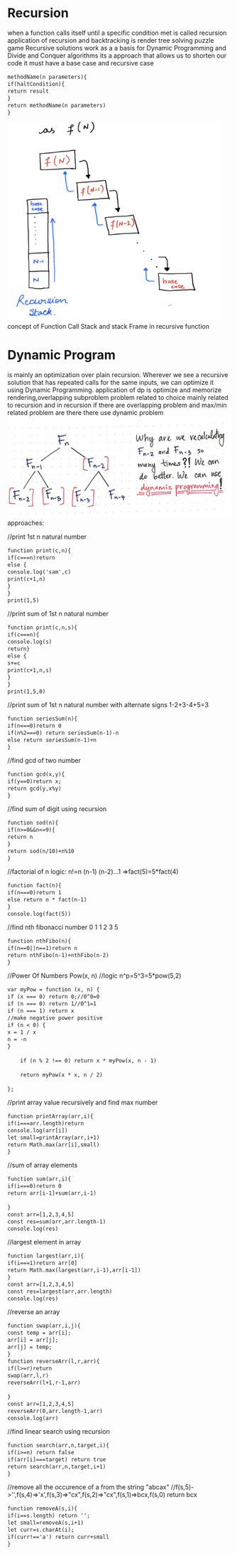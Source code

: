 # Recursion

when a function calls itself until a specific condition met is called recursion
application of recursion and backtracking is render tree solving puzzle game
Recursive solutions work as a a basis for Dynamic Programming and Divide and Conquer algorithms
its a approach that allows us to shorten our code it must have a base case and recursive case

```
methodName(n parameters){
if(haltCondition){
return result
}
return methodName(n parameters)
}
```

![Recursion Stack](./rec.png)
concept of Function Call Stack and stack Frame in recursive function

# Dynamic Program

is mainly an optimization over plain recursion. Wherever we see a recursive solution that has repeated calls for the same inputs, we can optimize it using Dynamic Programming.
application of dp is optimize and memorize rendering,overlapping subproblem
problem related to choice mainly related to recursion and in recursion if there are overlapping problem and max/min related problem are there there use dynamic problem
![Dynamic Programming](./dp.png)
approaches:

//print 1st n natural number

```
function print(c,n){
if(c===n)return
else {
console.log('sam',c)
print(c+1,n)
}
}
print(1,5)
```

//print sum of 1st n natural number

```
function print(c,n,s){
if(c===n){
console.log(s)
return}
else {
s+=c
print(c+1,n,s)
}
}
print(1,5,0)
```

//print sum of 1st n natural number with alternate signs
1-2+3-4+5=3

```
function seriesSum(n){
if(n===0)return 0
if(n%2===0) return seriesSum(n-1)-n
else return seriesSum(n-1)+n
}
```

//find gcd of two number

```
function gcd(x,y){
if(y==0)return x;
return gcd(y,x%y)
}
```

//find sum of digit using recursion

```
function sod(n){
if(n>=0&&n<=9){
return n
}
return sod(n/10)+n%10
}
```

//factorial of n
logic: n!=n (n-1) (n-2)...1 =>fact(5)=5\*fact(4)

```
function fact(n){
if(n===0)return 1
else return n * fact(n-1)
}
console.log(fact(5))
```

//find nth fibonacci number
0 1 1 2 3 5

```
function nthFibo(n){
if(n==0||n==1)return n
return nthFibo(n-1)+nthFibo(n-2)
}
```

//Power Of Numbers Pow(x, n)
//logic n^p=5^3=5\*pow(5,2)

```
var myPow = function (x, n) {
if (x === 0) return 0;//0^0=0
if (n === 0) return 1//0^1=1
if (n === 1) return x
//make negative power positive
if (n < 0) {
x = 1 / x
n = -n
}

    if (n % 2 !== 0) return x * myPow(x, n - 1)

    return myPow(x * x, n / 2)

};
```

//print array value recursively and find max number

```
function printArray(arr,i){
if(i===arr.length)return
console.log(arr[i])
let small=printArray(arr,i+1)
return Math.max(arr[i],small)
}
```

//sum of array elements

```
function sum(arr,i){
if(i===0)return 0
return arr[i-1]+sum(arr,i-1)

}
const arr=[1,2,3,4,5]
const res=sum(arr,arr.length-1)
console.log(res)
```

//largest element in array

```
function largest(arr,i){
if(i===1)return arr[0]
return Math.max(largest(arr,i-1),arr[i-1])
}
const arr=[1,2,3,4,5]
const res=largest(arr,arr.length)
console.log(res)
```

//reverse an array

```
function swap(arr,i,j){
const temp = arr[i];
arr[i] = arr[j];
arr[j] = temp;
}
function reverseArr(l,r,arr){
if(l>=r)return
swap(arr,l,r)
reverseArr(l+1,r-1,arr)

}
const arr=[1,2,3,4,5]
reverseArr(0,arr.length-1,arr)
console.log(arr)
```

//find linear search using recursion

```
function search(arr,n,target,i){
if(i>=n) return false
if(arr[i]===target) return true
return search(arr,n,target,i+1)
}
```

//remove all the occurence of a from the string "abcax"
//f(s,5)->'',f(s,4)=>'x',f(s,3)=>"cx",f(s,2)=>"cx",f(s,1)=>bcx,f(s,0) return bcx

```
function removeA(s,i){
if(i==s.length) return '';
let small=removeA(s,i+1)
let curr=s.charAt(i);
if(curr!=='a') return curr+small
}
```
